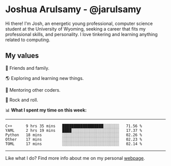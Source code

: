 # Joshua Arulsamy - @jarulsamy

Hi there! I'm Josh, an energetic young professional, computer science student at the University of Wyoming, seeking a career that fits my professional skills, and personality. I love tinkering and learning anything related to computing.

## My values

:yellow_heart: Friends and family.

:earth_americas: Exploring and learning new things.

:book: Mentoring other coders.

:guitar: Rock and roll.

:bar_chart: **What I spent my time on this week:**

------
<!--START_SECTION:waka-->
```text
C++      9 hrs 35 mins   ██████████████████░░░░░░░   71.56 % 
YAML     2 hrs 19 mins   ████░░░░░░░░░░░░░░░░░░░░░   17.37 % 
Python   18 mins         ░░░░░░░░░░░░░░░░░░░░░░░░░   02.26 % 
Other    17 mins         ░░░░░░░░░░░░░░░░░░░░░░░░░   02.23 % 
TOML     17 mins         ░░░░░░░░░░░░░░░░░░░░░░░░░   02.14 %
```
<!--END_SECTION:waka-->
------

Like what I do? Find more info about me on my personal [webpage](https://arulsamy.me).
